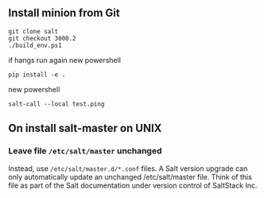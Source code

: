 ## Install minion from Git

    git clone salt
    git checkout 3000.2
    ./build_env.ps1 

if hangs run again new powershell

    pip install -e .

new powershell

    salt-call --local test.ping

## On install salt-master on UNIX 

### Leave file `/etc/salt/master` unchanged

Instead, use `/etc/salt/master.d/*.conf` files. A Salt version upgrade can only automatically update an unchanged /etc/salt/master file. Think of this file as part of the Salt documentation under version control of SaltStack Inc.

